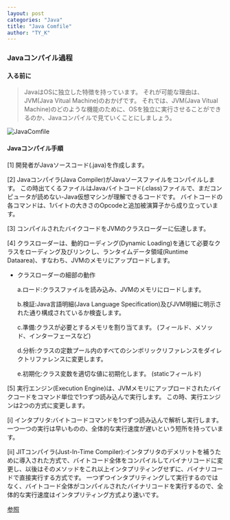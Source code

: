 ```yaml
---
layout: post
categories: "Java"
title: "Java Comfile"
author: "TY_K"
---
```


### Javaコンパイル過程

#### 入る前に
> JavaはOSに独立した特徴を持っています。 それが可能な理由は、JVM(Java Vitual Machine)のおかげです。 それでは、JVM(Java Vitual Machine)のどのような機能のために、OSを独立に実行させることができるのか、Javaコンパイルで見ていくことにしましょう。

![JavaComfile](https://user-images.githubusercontent.com/20508342/83427572-e776cd00-a46b-11ea-85bb-498c1eda7205.jpeg)

#### Javaコンパイル手順

[1] 開発者がJavaソースコード(.java)を作成します。

[2] Javaコンパイラ(Java Compiler)がJavaソースファイルをコンパイルします。 この時出てくるファイルはJavaバイトコード(.class)ファイルで、まだコンピュータが読めない-Java仮想マシンが理解できるコードです。 バイトコードの各コマンドは、1バイトの大きさのOpcodeと追加被演算子から成り立っています。

[3] コンパイルされたバイクコードをJVMのクラスローダーに伝達します。

[4] クラスローダーは、動的ローディング(Dynamic Loading)を通じて必要なクラスをローディング及びリンクし、ランタイムデータ領域(Runtime Dataarea)、すなわち、JVMのメモリにアップロードします。

- クラスローダーの細部の動作

    a.ロード:クラスファイルを読み込み、JVMのメモリにロードします。

    b.検証:Java言語明細(Java Language Specification)及びJVM明細に明示された通り構成されているか検査します。

    c.準備:クラスが必要とするメモリを割り当てます。 (フィールド、メソッド、インターフェースなど)

    d.分析:クラスの定数プール内のすべてのシンボリックリファレンスをダイレクトリファレンスに変更します。

    e.初期化:クラス変数を適切な値に初期化します。 (staticフィールド)

[5] 実行エンジン(Execution Engine)は、JVMメモリにアップロードされたバイクコードをコマンド単位で1つずつ読み込んで実行します。 この時、実行エンジンは2つの方式に変更します。

[i] インタプリタ:バイトコードコマンドを1つずつ読み込んで解析し実行します。 一つ一つの実行は早いものの、全体的な実行速度が遅いという短所を持っています。

[ii] JITコンパイラ(Just-In-Time Compiler):インタプリタのデメリットを補うために導入された方式で、バイトコード全体をコンパイルしてバイナリコードに変更し、以後はそのメソッドをこれ以上インタプリティングせずに、バイナリコードで直接実行する方式です。 一つずつインタプリティングして実行するのではなく、バイトコード全体がコンパイルされたバイナリコードを実行するので、全体的な実行速度はインタプリティング方式より速いです。

[参照][JavaComfile]

[JavaComfile]: https://github.com/gyoogle/tech-interview-for-developer/blob/master/Language/%5Bjava%5D%20%EC%9E%90%EB%B0%94%20%EC%BB%B4%ED%8C%8C%EC%9D%BC%20%EA%B3%BC%EC%A0%95.md#%EC%9E%90%EB%B0%94-%EC%BB%B4%ED%8C%8C%EC%9D%BC%EA%B3%BC%EC%A0%95 "JavaComfile"